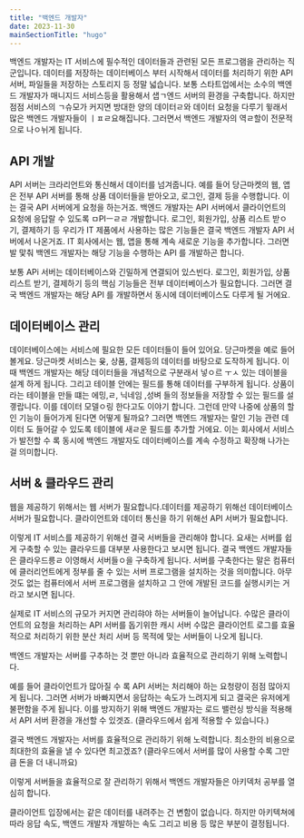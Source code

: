 ```yaml
---
title: "백엔드 개발자"
date: 2023-11-30
mainSectionTitle: "hugo"
---
```

백엔드 개발자는 IT 서비스에 필수적인 데이터들과 관련된 모든 프로그램을 관리하는 직군입니다. 데이터를 저장하는 데이터베이스 부터 시작해서 데이터를 처리하기 위한 API 서버, 파일들을 저장하는 스토리지 등 정말 넓습니다. 보통 스타트업에서는 소수의 백엔드 개발자가 매니지드 서비스등을 활용해서 샙ㄱ엔드 서버의 환경을 구축합니다. 하지만 점점 서비스의 ㄱ슈모가 커지면 방대한 양의 데이터ㄹ와 데이터 요청을 다루기 윟래서 많은 백엔드 개발자들이 ㅣㅍㄹ요해집니다. 그러면서 백엔드 개발자의 역ㄹ할이 전문적으로 나ㅇ뉘게 됩니다. 

## API 개발

API 서버는 크라리언트와 통신해서 데이터를 넘겨줍니다. 예를 들어 당근마켓의 웹, 앱은 전부 API 서버를 통해 상품 데이터들을 받아오고, 로그인, 결제 등을 수행합니다. 이는 결국 API 서버에게 요청을 하는거죠. 백엔드 개발자는 API 서버에서 클라이언트의 요청에 응답랄 수 있도록 ㅁPIㅡㄹㄹ 개발합니다. 로그인, 회원가입, 상품 리스트 받ㅇ기, 결제하기 등 우리가 IT 제품에서 사용하는 많은 기능들은 결국 백엔드 개발자 API 서버에서 나온거죠. IT 회사에서는 웹, 앱을 통해 계속 새로운 기능을 추가합니다. 그러면 발 맟춰 백엔드 개발자는 해당 기능을 수행하는 API 를 개발하곤 합니다. 

보통 APi 서버는 데이터베이스와 긴밀하게 연결되어 있스빈다. 로그인, 회원가입, 상품 리스트 받기, 결제하기 등의 핵심 기능들은 전부 데이터베이스가 필요합니다. 그러면 결국 백엔드 개발자는 해당 API 를 개발하면서 동시에 데이터베이스도 다루게 될 거에요. 

## 데이터베이스 관리
데이터베이스에는 서비스에 필요한 모든 데이터들이 들어 있어요. 당근마켓을 예로 들어볼게요. 당근마켓 서비스는 윶, 상품, 결제등의 데이터를 바탕으로 도작하게 됩니다. 이때 백엔드 개발자는 해당 데이터들을 개념적으로 구분래서 넣ㅇ르 ㅜㅅ 있는 데이블을 설계 하게 됩니다. 그리고 테이블 안에는 필드를 통해 데이터를 구부하게 됩니다. 상품이라는 테이블을 만들 떄는 에밍,ㄹ, 닉네임 ,성벼 들의 정보들을 저장할 수 있는 필드를 설곟랍니다. 이를 데이터 모델ㅇ링 한다고도 이야기 합니다. 그런데 만약 나중에 상품의 할인 기능이 들어가게 된다면 어떻게 될까요? 그러면 백엔드 개발자는 랄인 기능 관련 데이터 도 들어갈 수 있도록 테이블에 새ㄹ운 필드를 추가할 거에요. 이는 회사에서 서비스가 발전할 수 록 동시에 백엔드 개발자도 데이터베이스를 계속 수정하고 확장해 나가는 걸 의미합니다. 

## 서버 & 클라우드 관리
웹을 제공하기 위해서는 웹 서버가 필요합니다.데이터를 제공하기 위해선 데이터베이스 서버가 필요합니다. 클라이언트와 데이터 통신을 하기 위해선 API 서버가 필요합니다. 

이렇게 IT 서비스를 제공하기 위해선 결국 서버들을 관리해야 합니다. 요새는 서버를 쉽게 구축할 수 있는 클라우드를 대부분 사용한다고 보시면 됩니다. 결국 백엔드 개발자들은 클라우드릉ㄹ 이영해서 서버들ㅇ을 구축하게 됩니다. 서버를 구축한다는 말은 컴퓨터에 클러리언트에게 정부를 줄 수 있는 서버 프로그램을 설치하는 것을 의미합니다. 아무 것도 없는 컴퓨터에서 서버 프로그램을 설치하고 그 안에 개발된 코드를 실행시키는 거라고 보시면 됩니다. 

실제로 IT 서비스의 규모가 커지면 관리햐야 하는 서버들이 늘어납니다. 수많은 클라이언트의 요청을 처리하는 API 서버를 돕기위한 캐시 서버 수많은 클라이언트 로그를 효율적으로 처리하기 위한 분산 처리 서버 등 목적에 맞는 서버들이 나오게 됩니다.

백엔드 개발자는 서버를 구추하는 것 뿐만 아니라 효율적으로 관리하기 위해 노력합니다.

예를 들어 클라이언트가 많아질 수 록 API 서버는 처리해야 하는 요청량이 점점 많아지게 됩니다. 그러면 서버가 바빠지면서 응답하는 속도가 느려지게 되고 결국은 유저에게 불편함을 주게 됩니다. 이를 방지하기 위해 백엔드 개발자는 로드 밸런싱 방식을 적용해서 API 서버 환경을 개선할 수 있겟죠. (클라우드에서 쉽게 적용할 수 있습니다.)

결국 백엔드 개발자는 서버를 효율적으로 관리하기 위해 노력합니다. 최소한의 비용으로 최대한의 효율을 낼 수 있다면 최고겠죠? (클라우드에서 서버를 많이 사용할 수록 그만큼 돈을 더 내니까요)

이렇게 서버들을 효율적으로 잘 관리하기 위해서 백엔드 개발자들은 아키덱처 공부를 열심히 합니다.

클라이언트 입장에서는 같은 데이터를 내려주는 건 변함이 없습니다. 하지만 아키텍쳐에 따라 응답 속도, 백엔드 개발자 개발하는 속도 그리고 비용 등 많은 부분이 결정됩니다.